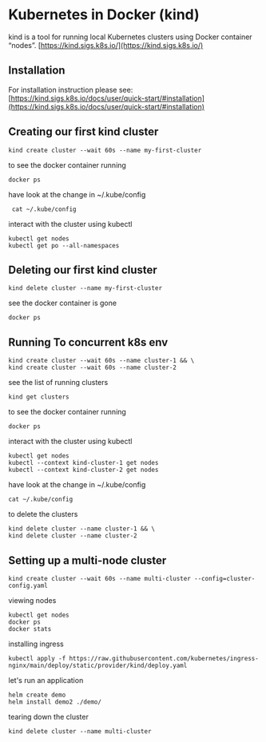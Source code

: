 # Kubernetes in Docker (kind)
kind is a tool for running local Kubernetes clusters using Docker container “nodes”.
[https://kind.sigs.k8s.io/](https://kind.sigs.k8s.io/)

## Installation

For installation instruction please see: [https://kind.sigs.k8s.io/docs/user/quick-start/#installation](https://kind.sigs.k8s.io/docs/user/quick-start/#installation)


## Creating our first kind cluster
```shell
kind create cluster --wait 60s --name my-first-cluster
```
to see the docker container running 
```shell
docker ps
```
have look at the change in  ~/.kube/config
```shell
 cat ~/.kube/config
```
interact with the cluster using kubectl

```shell
kubectl get nodes
kubectl get po --all-namespaces
```

## Deleting our first kind cluster
```shell
kind delete cluster --name my-first-cluster
```
see the docker container is gone
```shell
docker ps
```

## Running To concurrent k8s env
```shell
kind create cluster --wait 60s --name cluster-1 && \
kind create cluster --wait 60s --name cluster-2
```
see the list of running clusters
```shell
kind get clusters
```
to see the docker container running
```shell
docker ps
```
interact with the cluster using kubectl
```shell
kubectl get nodes
kubectl --context kind-cluster-1 get nodes
kubectl --context kind-cluster-2 get nodes
```
have look at the change in  ~/.kube/config
```shell
cat ~/.kube/config
```
to delete the clusters
```shell
kind delete cluster --name cluster-1 && \
kind delete cluster --name cluster-2
```
## Setting up a multi-node cluster
```shell
kind create cluster --wait 60s --name multi-cluster --config=cluster-config.yaml
```
viewing nodes
```shell
kubectl get nodes
docker ps
docker stats
```
installing ingress
```shell
kubectl apply -f https://raw.githubusercontent.com/kubernetes/ingress-nginx/main/deploy/static/provider/kind/deploy.yaml
```
let's run an application
```shell
helm create demo
helm install demo2 ./demo/
```
tearing down the cluster
```shell
kind delete cluster --name multi-cluster
```
